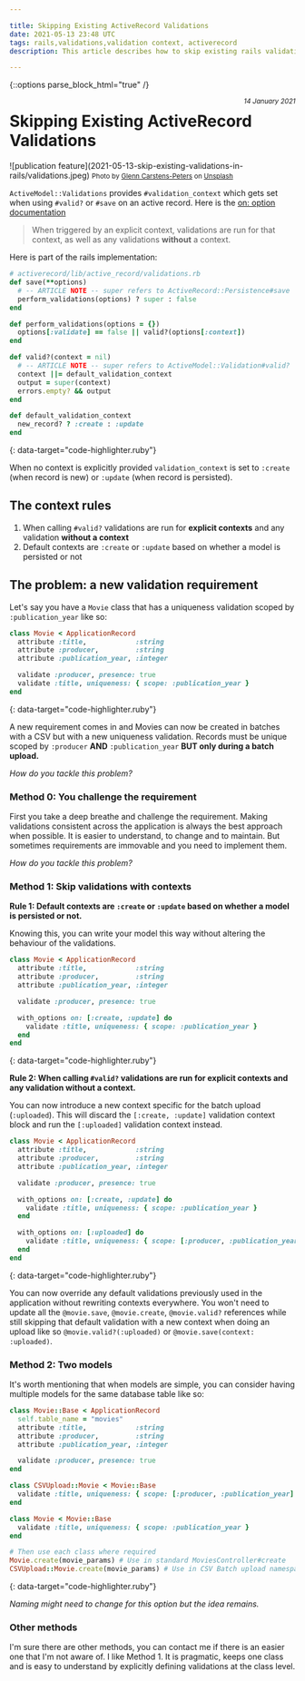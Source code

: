 ```yaml
---

title: Skipping Existing ActiveRecord Validations
date: 2021-05-13 23:48 UTC
tags: rails,validations,validation context, activerecord
description: This article describes how to skip existing rails validations for specific validation contexts.

---
```



{::options parse_block_html="true" /}

<small style="float:right;"> _14 January 2021_ </small>

# Skipping Existing ActiveRecord Validations
  
<div class="hero">
  ![publication feature](2021-05-13-skip-existing-validations-in-rails/validations.jpeg)
  <small class="d-block text-center">
    <span>
      Photo by <a href="https://unsplash.com/@glenncarstenspeters?utm_source=unsplash&utm_medium=referral&utm_content=creditCopyText">Glenn Carstens-Peters</a> on <a href="https://unsplash.com/s/photos/planning-checklist?utm_source=unsplash&utm_medium=referral&utm_content=creditCopyText">Unsplash</a>
    </span>
  </small>
</div>

`ActiveModel::Validations` provides `#validation_context` which gets set when using `#valid?` or `#save` on an active record. Here is the [on: option documentation](https://guides.rubyonrails.org/active_record_validations.html#on)

> When triggered by an explicit context, validations are run for that context, as well as any validations **without** a context.

Here is part of the rails implementation:

~~~ruby
# activerecord/lib/active_record/validations.rb
def save(**options)
  # -- ARTICLE NOTE -- super refers to ActiveRecord::Persistence#save
  perform_validations(options) ? super : false 
end

def perform_validations(options = {})
  options[:validate] == false || valid?(options[:context])
end

def valid?(context = nil)
  # -- ARTICLE NOTE -- super refers to ActiveModel::Validation#valid?
  context ||= default_validation_context
  output = super(context)
  errors.empty? && output
end

def default_validation_context
  new_record? ? :create : :update
end
~~~
{: data-target="code-highlighter.ruby"}

When no context is explicitly provided `validation_context` is set to `:create` (when record is new) or `:update` (when record is persisted).

## The context rules

1. When calling `#valid?` validations are run for **explicit contexts** and any validation **without a context**
2. Default contexts are `:create` or `:update` based on whether a model is persisted or not

## The problem: a new validation requirement

Let's say you have a `Movie` class that has a uniqueness validation scoped by `:publication_year` like so: 

~~~ruby
class Movie < ApplicationRecord
  attribute :title,            :string
  attribute :producer,         :string
  attribute :publication_year, :integer

  validate :producer, presence: true
  validate :title, uniqueness: { scope: :publication_year }
end
~~~
{: data-target="code-highlighter.ruby"}

A new requirement comes in and Movies can now be created in batches with a CSV but with a new uniqueness validation. Records must be unique scoped by `:producer` **AND** `:publication_year` **BUT only during a batch upload.** 

*How do you tackle this problem?*

### Method 0: You challenge the requirement

First you take a deep breathe and challenge the requirement. Making validations consistent across the application is always the best approach when possible. It is easier to understand, to change and to maintain. But sometimes requirements are immovable and you need to implement them.

*How do you tackle this problem?*

### Method 1: Skip validations with contexts

**Rule 1: Default contexts are `:create` or `:update` based on whether a model is persisted or not.**

Knowing this, you can write your model this way without altering the behaviour of the validations.

~~~ruby
class Movie < ApplicationRecord
  attribute :title,            :string
  attribute :producer,         :string
  attribute :publication_year, :integer

  validate :producer, presence: true

  with_options on: [:create, :update] do
    validate :title, uniqueness: { scope: :publication_year }
  end
end
~~~
{: data-target="code-highlighter.ruby"}

**Rule 2: When calling `#valid?` validations are run for explicit contexts and any validation without a context.**

You can now introduce a new context specific for the batch upload (`:uploaded`). This will discard the `[:create, :update]` validation context block and run the `[:uploaded]` validation context instead.

~~~ruby
class Movie < ApplicationRecord
  attribute :title,            :string
  attribute :producer,         :string
  attribute :publication_year, :integer

  validate :producer, presence: true

  with_options on: [:create, :update] do
    validate :title, uniqueness: { scope: :publication_year }
  end

  with_options on: [:uploaded] do
    validate :title, uniqueness: { scope: [:producer, :publication_year] }
  end
end
~~~
{: data-target="code-highlighter.ruby"}

You can now override any default validations previously used in the application without rewriting contexts everywhere. You won't need to update all the `@movie.save`, `@movie.create`, `@movie.valid?` references while still skipping that default validation with a new context when doing an upload like so `@movie.valid?(:uploaded)` or `@movie.save(context: :uploaded)`.

### Method 2: Two models

It's worth mentioning that when models are simple, you can consider having multiple models for the same database table like so:

~~~ruby
class Movie::Base < ApplicationRecord
  self.table_name = "movies"
  attribute :title,            :string
  attribute :producer,         :string
  attribute :publication_year, :integer

  validate :producer, presence: true
end

class CSVUpload::Movie < Movie::Base
  validate :title, uniqueness: { scope: [:producer, :publication_year] }
end

class Movie < Movie::Base
  validate :title, uniqueness: { scope: :publication_year }
end

# Then use each class where required
Movie.create(movie_params) # Use in standard MoviesController#create
CSVUpload::Movie.create(movie_params) # Use in CSV Batch upload namespace
~~~
{: data-target="code-highlighter.ruby"}

*Naming might need to change for this option but the idea remains.*

### Other methods

I'm sure there are other methods, you can contact me if there is an easier one that I'm not aware of. I like Method 1. It is pragmatic, keeps one class and is easy to understand by explicitly defining validations at the class level.
